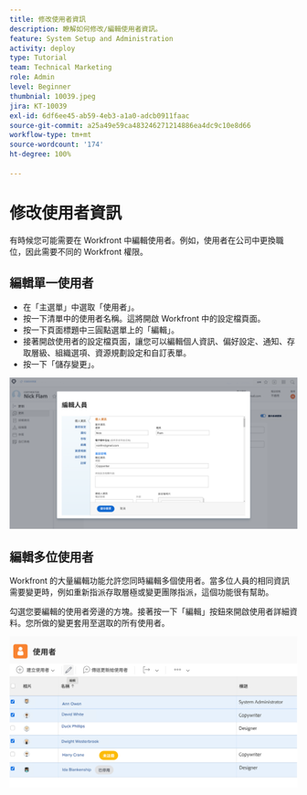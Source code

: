 ```yaml
---
title: 修改使用者資訊
description: 瞭解如何修改/編輯使用者資訊。
feature: System Setup and Administration
activity: deploy
type: Tutorial
team: Technical Marketing
role: Admin
level: Beginner
thumbnial: 10039.jpeg
jira: KT-10039
exl-id: 6df6ee45-ab59-4eb3-a1a0-adcb0911faac
source-git-commit: a25a49e59ca483246271214886ea4dc9c10e8d66
workflow-type: tm+mt
source-wordcount: '174'
ht-degree: 100%

---
```


# 修改使用者資訊

有時候您可能需要在 Workfront 中編輯使用者。例如，使用者在公司中更換職位，因此需要不同的 Workfront 權限。

## 編輯單一使用者

* 在「主選單」中選取「使用者」。
* 按一下清單中的使用者名稱。這將開啟 Workfront 中的設定檔頁面。
* 按一下頁面標題中三圓點選單上的「編輯」。
* 接著開啟使用者的設定檔頁面，讓您可以編輯個人資訊、偏好設定、通知、存取層級、組織選項、資源規劃設定和自訂表單。
* 按一下「儲存變更」。


![[!DNL Edit Person] 視窗](assets/mod_01.png)

## 編輯多位使用者

Workfront 的大量編輯功能允許您同時編輯多個使用者。當多位人員的相同資訊需要變更時，例如重新指派存取層極或變更團隊指派，這個功能很有幫助。

勾選您要編輯的使用者旁邊的方塊。接著按一下「編輯」按鈕來開啟使用者詳細資料。您所做的變更套用至選取的所有使用者。


![[!DNL Edit Person] 視窗](assets/mod_02.png)
